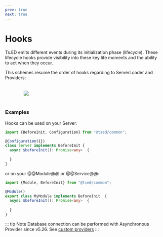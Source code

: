 ```yaml
---
prev: true
next: true
---
```

# Hooks

Ts.ED emits different events during its initialization
phase (lifecycle). These lifecycle hooks provide visibility into these key life moments and the ability to act
when they occur.

This schemes resume the order of hooks regarding to ServerLoader and Providers:

<figure><img src="./../assets/hooks-in-sequence.png" style="max-height: 500px; padding: 20px"></figure>

### Examples

Hooks can be used on your Server:
  
```typescript
import {BeforeInit, Configuration} from "@tsed/common";

@Configuration({})
class Server implements BeforeInit {
  async $beforeInit(): Promise<any>  {
    
  }
}
```

or on your @@Module@@ or @@Service@@:

```typescript
import {Module, BeforeInit} from "@tsed/common";

@Module()
export class MyModule implements BeforeInit  {
  async $beforeInit(): Promise<any>  {
    
  }
}
```

::: tip Note
Database connection can be performed with Asynchronous Provider since v5.26. See [custom providers](/docs/custom-providers.md)
:::
